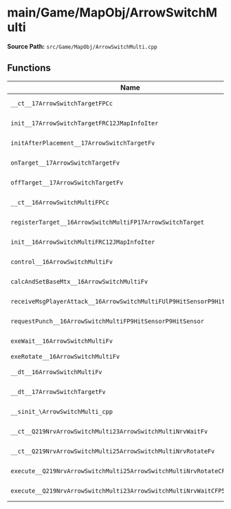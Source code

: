 # main/Game/MapObj/ArrowSwitchMulti

**Source Path:** `src/Game/MapObj/ArrowSwitchMulti.cpp`

## Functions

| Name | Address | Match % |
|------|---------|---------|
| `__ct__17ArrowSwitchTargetFPCc` | `0x801A7CA0` | :white_check_mark: (100.0%) |
| `init__17ArrowSwitchTargetFRC12JMapInfoIter` | `0x801A7CF4` | :white_check_mark: (100.0%) |
| `initAfterPlacement__17ArrowSwitchTargetFv` | `0x801A7D70` | :white_check_mark: (100.0%) |
| `onTarget__17ArrowSwitchTargetFv` | `0x801A7D74` | :white_check_mark: (100.0%) |
| `offTarget__17ArrowSwitchTargetFv` | `0x801A7DCC` | :white_check_mark: (100.0%) |
| `__ct__16ArrowSwitchMultiFPCc` | `0x801A7E24` | :white_check_mark: (100.0%) |
| `registerTarget__16ArrowSwitchMultiFP17ArrowSwitchTarget` | `0x801A7EAC` | :white_check_mark: (100.0%) |
| `init__16ArrowSwitchMultiFRC12JMapInfoIter` | `0x801A7EC0` | :white_check_mark: (100.0%) |
| `control__16ArrowSwitchMultiFv` | `0x801A8054` | :white_check_mark: (100.0%) |
| `calcAndSetBaseMtx__16ArrowSwitchMultiFv` | `0x801A8058` | :white_check_mark: (100.0%) |
| `receiveMsgPlayerAttack__16ArrowSwitchMultiFUlP9HitSensorP9HitSensor` | `0x801A816C` | :white_check_mark: (100.0%) |
| `requestPunch__16ArrowSwitchMultiFP9HitSensorP9HitSensor` | `0x801A81CC` | :white_check_mark: (100.0%) |
| `exeWait__16ArrowSwitchMultiFv` | `0x801A82A4` | :white_check_mark: (100.0%) |
| `exeRotate__16ArrowSwitchMultiFv` | `0x801A8318` | :x: (0.0%) |
| `__dt__16ArrowSwitchMultiFv` | `0x801A84B8` | :x: (95.7%) |
| `__dt__17ArrowSwitchTargetFv` | `0x801A8514` | :white_check_mark: (100.0%) |
| `__sinit_\ArrowSwitchMulti_cpp` | `0x801A856C` | :white_check_mark: (100.0%) |
| `__ct__Q219NrvArrowSwitchMulti23ArrowSwitchMultiNrvWaitFv` | `0x801A8598` | :white_check_mark: (100.0%) |
| `__ct__Q219NrvArrowSwitchMulti25ArrowSwitchMultiNrvRotateFv` | `0x801A85A8` | :white_check_mark: (100.0%) |
| `execute__Q219NrvArrowSwitchMulti25ArrowSwitchMultiNrvRotateCFP5Spine` | `0x801A85B8` | :white_check_mark: (100.0%) |
| `execute__Q219NrvArrowSwitchMulti23ArrowSwitchMultiNrvWaitCFP5Spine` | `0x801A85C0` | :white_check_mark: (100.0%) |
